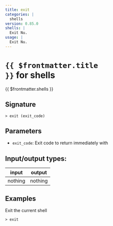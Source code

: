 ```yaml
---
title: exit
categories: |
  shells
version: 0.85.0
shells: |
  Exit Nu.
usage: |
  Exit Nu.
---
```

<!-- This file is automatically generated. Please edit the command in https://github.com/nushell/nushell instead. -->

# <code>{{ $frontmatter.title }}</code> for shells

<div class='command-title'>{{ $frontmatter.shells }}</div>

## Signature

```> exit (exit_code)```

## Parameters

 -  `exit_code`: Exit code to return immediately with


## Input/output types:

| input   | output  |
| ------- | ------- |
| nothing | nothing |

## Examples

Exit the current shell
```shell
> exit

```
